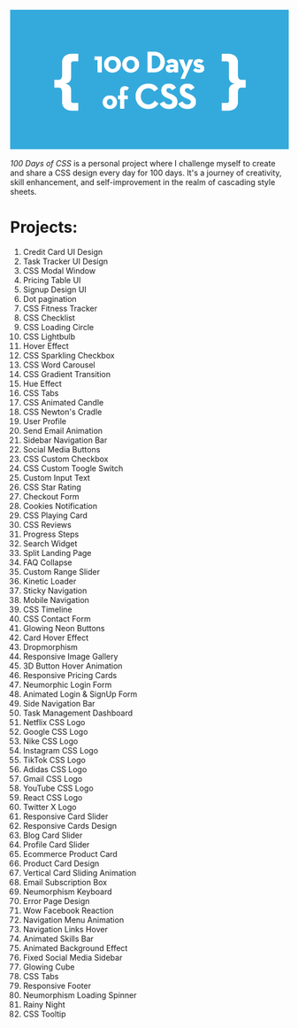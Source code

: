 ![100 Days of CSS](100-days-of-css.png)

_100 Days of CSS_ is a personal project where I challenge myself to create and share a CSS design every day for 100 days. It's a journey of creativity, skill enhancement, and self-improvement in the realm of cascading style sheets.

# Projects:

1. Credit Card UI Design
2. Task Tracker UI Design
3. CSS Modal Window
4. Pricing Table UI
5. Signup Design UI
6. Dot pagination
7. CSS Fitness Tracker
8. CSS Checklist
9. CSS Loading Circle
10. CSS Lightbulb
11. Hover Effect
12. CSS Sparkling Checkbox
13. CSS Word Carousel
14. CSS Gradient Transition
15. Hue Effect
16. CSS Tabs
17. CSS Animated Candle
18. CSS Newton's Cradle
19. User Profile
20. Send Email Animation
21. Sidebar Navigation Bar
22. Social Media Buttons
23. CSS Custom Checkbox
24. CSS Custom Toogle Switch
25. Custom Input Text
26. CSS Star Rating
27. Checkout Form
28. Cookies Notification
29. CSS Playing Card
30. CSS Reviews
31. Progress Steps
32. Search Widget 
33. Split Landing Page
34. FAQ Collapse 
35. Custom Range Slider
36. Kinetic Loader
37. Sticky Navigation
38. Mobile Navigation
39. CSS Timeline
40. CSS Contact Form
41. Glowing Neon Buttons
42. Card Hover Effect
43. Dropmorphism
44. Responsive Image Gallery
45. 3D Button Hover Animation
46. Responsive Pricing Cards
47. Neumorphic Login Form
48. Animated Login & SignUp Form
49. Side Navigation Bar
50. Task Management Dashboard
51. Netflix CSS Logo
52. Google CSS Logo
53. Nike CSS Logo
54. Instagram CSS Logo
55. TikTok CSS Logo
56. Adidas CSS Logo
57. Gmail CSS Logo
58. YouTube CSS Logo
59. React CSS Logo
60. Twitter X Logo
61. Responsive Card Slider
62. Responsive Cards Design
63. Blog Card Slider
64. Profile Card Slider
65. Ecommerce Product Card
66. Product Card Design
67. Vertical Card Sliding Animation
68. Email Subscription Box
69. Neumorphism Keyboard
70. Error Page Design
71. Wow Facebook Reaction
72. Navigation Menu Animation
73. Navigation Links Hover
74. Animated Skills Bar
75. Animated Background Effect
76. Fixed Social Media Sidebar
77. Glowing Cube
78. CSS Tabs
79. Responsive Footer
80. Neumorphism Loading Spinner
81. Rainy Night
82. CSS Tooltip
